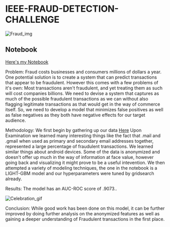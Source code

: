 # IEEE-FRAUD-DETECTION-CHALLENGE
![Fraud_img](https://www.finance-monthly.com/Finance-Monthly/wp-content/uploads/2018/07/Fraud-Epidemic-Costs-£3.2-Trillion-Globally-750x430.jpg)

## Notebook

[Here's my Notebook](https://nbviewer.jupyter.org/github/Shin-pete/IEEE-FRAUD-DETECTION-CHALLENGE/blob/master/Final_Notebook.ipynb)

Problem: Fraud costs businesses and consumers millions of dollars a year. One potential solution is to create a system that can predict transactions that appear to be fraudulent. However this comes with a few problems of it's own: Most transactions aren't fraudulent, and yet treating them as such will cost companies billions. We need to devise a system that captures as much of the possible fraudulent transactions as we can without also flagging legitimate transactions as that would get in the way of commerce itself. So, we need to develop a model that minimizes false positives as well as false negatives as they both have negative effects for our target audience. 

Methodology: 
We first begin by gathering up our data [Here](https://www.kaggle.com/c/ieee-fraud-detection/data)
Upon Examination we learned many interesting things like the fact that .mail and .gmail when used as primary and secondary email addresses together, represented a large percentage of fraudulent transactions. We learned similar things about android devices. Some of the data is anonymized and doesn't offer up much in the way of information at face value, however going back and visualizing it might prove to be a useful intevention. 
We then attempted a variety of modeling techniques, the one in the notebook is a LIGHT-GBM model and our hyperparameters were tuned by gridsearch already. 

Results: The model has an AUC-ROC score of .9073..

![Celebration_gif](https://acegif.com/wp-content/uploads/funny-celebrate-40.gif)

Conclusion: While good work has been done on this model, it can be further improved by doing further analysis on the anonymized features as well as gaining a deeper understanding of Fraudulent transactions in the first place. 
